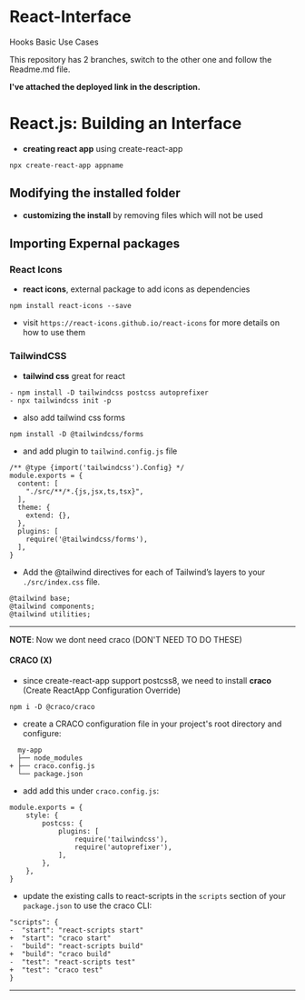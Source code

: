 # React-Interface
Hooks Basic Use Cases

This repository has 2 branches, switch to the other one and follow the Readme.md file.

**I've attached the deployed link in the description.**

# React.js: Building an Interface
- **creating react app** using create-react-app
```
npx create-react-app appname
```

## Modifying the installed folder
- **customizing the install** by removing files which will not be used

## Importing Expernal packages
### React Icons
- **react icons**, external package to add icons as dependencies
```
npm install react-icons --save
```
- visit `https://react-icons.github.io/react-icons` for more details on how to use them

### TailwindCSS
- **tailwind css** great for react
```
- npm install -D tailwindcss postcss autoprefixer
- npx tailwindcss init -p
```
- also add tailwind css forms
```
npm install -D @tailwindcss/forms
```
- and add plugin to `tailwind.config.js` file
```
/** @type {import('tailwindcss').Config} */
module.exports = {
  content: [
    "./src/**/*.{js,jsx,ts,tsx}",
  ],
  theme: {
    extend: {},
  },
  plugins: [
    require('@tailwindcss/forms'),
  ],
}

```
- Add the @tailwind directives for each of Tailwind’s layers to your `./src/index.css` file.
```
@tailwind base;
@tailwind components;
@tailwind utilities;
```
-----------------------------------------------------------------------------------------------------------------
**NOTE**: Now we dont need craco (DON'T NEED TO DO THESE)
#### CRACO (X)
- since create-react-app support postcss8, we need to install **craco** (Create ReactApp Configuration Override)
```
npm i -D @craco/craco
```
- create a CRACO configuration file in your project's root directory and configure:
```
  my-app
  ├── node_modules
+ ├── craco.config.js
  └── package.json
```
- add add this under `craco.config.js`:
```
module.exports = {
    style: {
        postcss: {
            plugins: [
                require('tailwindcss'),
                require('autoprefixer'),
            ],
        },
    },
}
```
- update the existing calls to react-scripts in the `scripts` section of your `package.json` to use the craco CLI:
```
"scripts": {
-  "start": "react-scripts start"
+  "start": "craco start"
-  "build": "react-scripts build"
+  "build": "craco build"
-  "test": "react-scripts test"
+  "test": "craco test"
}
```
-----------------------------------------------------------------------------------------------------------------
